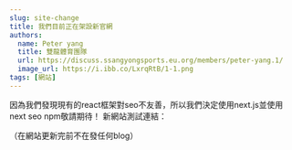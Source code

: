 ```yaml
---
slug: site-change
title: 我們目前正在架設新官網
authors:
  name: Peter yang
  title: 雙龍體育團隊
  url: https://discuss.ssangyongsports.eu.org/members/peter-yang.1/
  image_url: https://i.ibb.co/LxrqRtB/1-1.png
tags: [網站]
---
```

因為我們發現現有的react框架對seo不友善，所以我們決定使用next.js並使用next seo npm敬請期待！
新網站測試連結：

（在網站更新完前不在發任何blog）
